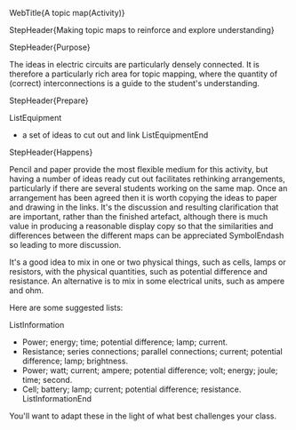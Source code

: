 WebTitle{A topic map(Activity)}

StepHeader{Making topic maps to reinforce and explore understanding}

StepHeader{Purpose}

The ideas in electric circuits are particularly densely connected. It is therefore a particularly rich area for topic mapping, where the quantity of (correct) interconnections is a guide to the student's understanding.

StepHeader{Prepare}

ListEquipment
- a set of ideas to cut out and link
ListEquipmentEnd

StepHeader{Happens}

Pencil and paper provide the most flexible medium for this activity, but having a number of ideas ready cut out facilitates rethinking arrangements, particularly if there are several students working on the same map. Once an arrangement has been agreed then it is worth copying the ideas to paper and drawing in the links. It's the discussion and resulting clarification that are important, rather than the finished artefact, although there is much value in producing a reasonable display copy so that the similarities and differences between the different maps can be appreciated SymbolEndash so leading to more discussion.

It's a good idea to mix in one or two physical things, such as cells, lamps or resistors, with the physical quantities, such as potential difference and resistance. An alternative is to mix in some electrical units, such as ampere and ohm.

Here are some suggested lists:

ListInformation
- Power; energy; time; potential difference; lamp; current.
- Resistance; series connections; parallel connections; current; potential difference; lamp; brightness.
- Power; watt; current; ampere; potential difference; volt; energy; joule; time; second.
- Cell; battery; lamp; current; potential difference; resistance.
ListInformationEnd

You'll want to adapt these in the light of what best challenges your class.

